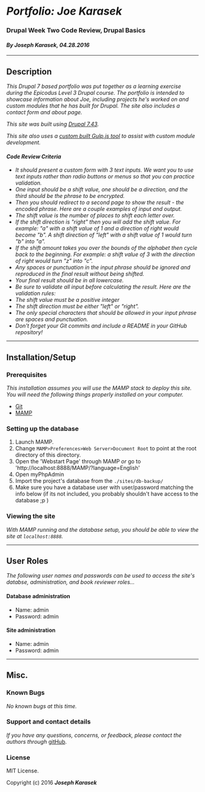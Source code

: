 # _**Portfolio: Joe Karasek**_
### Drupal Week Two Code Review, Drupal Basics
#### _**By Joseph Karasek, 04.28.2016**_
---
## Description

_This Drupal 7 based portfolio was put together as a learning exercise during the Epicodus Level 3 Drupal course. The portfolio is intended to showcase information about Joe, including projects he's worked on and custom modules that he has built for Drupal. The site also includes a contact form and about page._

_This site was built using [Drupal 7.43](https://www.drupal.org/drupal-7.43-release-notes)._

_This site also uses a [custom built Gulp.js tool](https://github.com/joekarasek/toolkit-drupal7-gulp) to assist with custom module development._

#### _Code Review Criteria_

* _It should present a custom form with 3 text inputs. We want you to use text inputs rather than radio buttons or menus so that you can practice validation._
* _One input should be a shift value, one should be a direction, and the third should be the phrase to be encrypted._
* _Then you should redirect to a second page to show the result - the encoded phrase. Here are a couple examples of input and output._
* _The shift value is the number of places to shift each letter over._
* _If the shift direction is "right" then you will add the shift value. For example: "a" with a shift value of 1 and a direction of right would become "b". A shift direction of "left" with a shift value of 1 would turn "b" into "a"._
* _If the shift amount takes you over the bounds of the alphabet then cycle back to the beginning. For example: a shift value of 3 with the direction of right would turn "z" into "c"._
* _Any spaces or punctuation in the input phrase should be ignored and reproduced in the final result without being shifted._
* _Your final result should be in all lowercase._
* _Be sure to validate all input before calculating the result. Here are the validation rules:_
* _The shift value must be a positive integer_
* _The shift direction must be either "left" or "right"._
* _The only special characters that should be allowed in your input phrase are spaces and punctuation._
* _Don't forget your Git commits and include a README in your GitHub repository!_

___
## Installation/Setup

### Prerequisites

_This installation assumes you will use the MAMP stack to deploy this site. You will need the following things properly installed on your computer._

* [Git](http://git-scm.com/)
* [MAMP](https://www.mamp.info/en/)


### Setting up the database

1. Launch MAMP.
2. Change `MAMP>Preferences>Web Server>Document Root` to point at the root directory of this directory.
3. Open the 'Webstart Page' through MAMP _or_ go to 'http://localhost:8888/MAMP/?language=English'
4. Open myPhpAdmin
5. Import the project's database from the `./sites/db-backup/`
6. Make sure you have a database user with user/password matching the info below (if its not included, you probably shouldn't have access to the database ;p )

### Viewing the site

_With MAMP running and the database setup, you should be able to view the site at `localhost:8888`._

---
## User Roles

_The following user names and passwords can be used to access the site's databse, administration, and book reviewer roles..._


#### Database administration
* Name: admin
* Password: admin

#### Site administration
* Name: admin
* Password: admin

---
## Misc.

### Known Bugs

_No known bugs at this time._

### Support and contact details

_If you have any questions, concerns, or feedback, please contact the authors through_ [gitHub](https://github.com/joekarasek/).

### License

MIT License.

Copyright (c) 2016 **_Joseph Karasek_**
